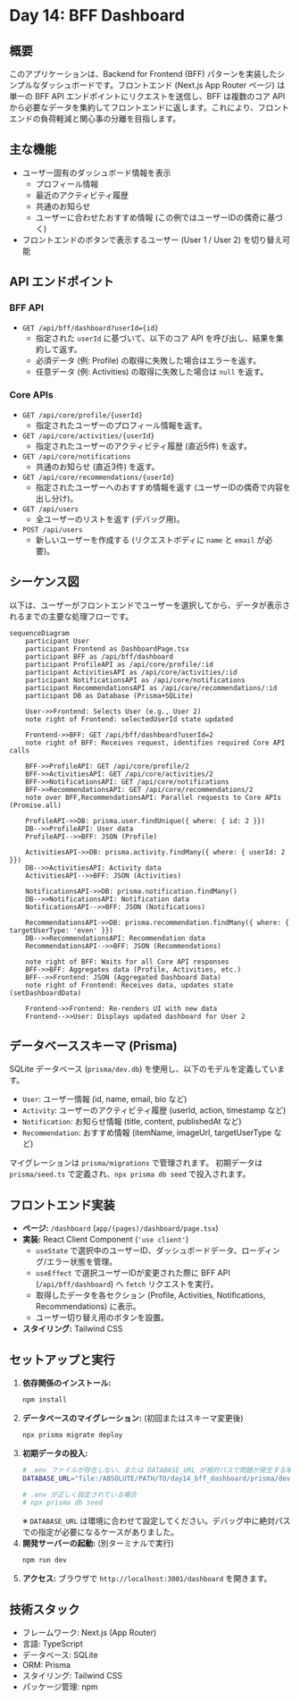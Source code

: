 # Day 14: BFF Dashboard

## 概要

このアプリケーションは、Backend for Frontend (BFF) パターンを実装したシンプルなダッシュボードです。フロントエンド (Next.js App Router ページ) は単一の BFF API エンドポイントにリクエストを送信し、BFF は複数のコア API から必要なデータを集約してフロントエンドに返します。これにより、フロントエンドの負荷軽減と関心事の分離を目指します。

## 主な機能

-   ユーザー固有のダッシュボード情報を表示
    -   プロフィール情報
    -   最近のアクティビティ履歴
    -   共通のお知らせ
    -   ユーザーに合わせたおすすめ情報 (この例ではユーザーIDの偶奇に基づく)
-   フロントエンドのボタンで表示するユーザー (User 1 / User 2) を切り替え可能

## API エンドポイント

### BFF API

-   `GET /api/bff/dashboard?userId={id}`
    -   指定された `userId` に基づいて、以下のコア API を呼び出し、結果を集約して返す。
    -   必須データ (例: Profile) の取得に失敗した場合はエラーを返す。
    -   任意データ (例: Activities) の取得に失敗した場合は `null` を返す。

### Core APIs

-   `GET /api/core/profile/{userId}`
    -   指定されたユーザーのプロフィール情報を返す。
-   `GET /api/core/activities/{userId}`
    -   指定されたユーザーのアクティビティ履歴 (直近5件) を返す。
-   `GET /api/core/notifications`
    -   共通のお知らせ (直近3件) を返す。
-   `GET /api/core/recommendations/{userId}`
    -   指定されたユーザーへのおすすめ情報を返す (ユーザーIDの偶奇で内容を出し分け)。
-   `GET /api/users`
    -   全ユーザーのリストを返す (デバッグ用)。
-   `POST /api/users`
    -   新しいユーザーを作成する (リクエストボディに `name` と `email` が必要)。

## シーケンス図

以下は、ユーザーがフロントエンドでユーザーを選択してから、データが表示されるまでの主要な処理フローです。

```mermaid
sequenceDiagram
    participant User
    participant Frontend as DashboardPage.tsx
    participant BFF as /api/bff/dashboard
    participant ProfileAPI as /api/core/profile/:id
    participant ActivitiesAPI as /api/core/activities/:id
    participant NotificationsAPI as /api/core/notifications
    participant RecommendationsAPI as /api/core/recommendations/:id
    participant DB as Database (Prisma+SQLite)

    User->>Frontend: Selects User (e.g., User 2)
    note right of Frontend: selectedUserId state updated

    Frontend->>BFF: GET /api/bff/dashboard?userId=2
    note right of BFF: Receives request, identifies required Core API calls

    BFF->>ProfileAPI: GET /api/core/profile/2
    BFF->>ActivitiesAPI: GET /api/core/activities/2
    BFF->>NotificationsAPI: GET /api/core/notifications
    BFF->>RecommendationsAPI: GET /api/core/recommendations/2
    note over BFF,RecommendationsAPI: Parallel requests to Core APIs (Promise.all)

    ProfileAPI->>DB: prisma.user.findUnique({ where: { id: 2 }})
    DB-->>ProfileAPI: User data
    ProfileAPI-->>BFF: JSON (Profile)

    ActivitiesAPI->>DB: prisma.activity.findMany({ where: { userId: 2 }})
    DB-->>ActivitiesAPI: Activity data
    ActivitiesAPI-->>BFF: JSON (Activities)

    NotificationsAPI->>DB: prisma.notification.findMany()
    DB-->>NotificationsAPI: Notification data
    NotificationsAPI-->>BFF: JSON (Notifications)

    RecommendationsAPI->>DB: prisma.recommendation.findMany({ where: { targetUserType: 'even' }})
    DB-->>RecommendationsAPI: Recommendation data
    RecommendationsAPI-->>BFF: JSON (Recommendations)

    note right of BFF: Waits for all Core API responses
    BFF->>BFF: Aggregates data (Profile, Activities, etc.)
    BFF-->>Frontend: JSON (Aggregated Dashboard Data)
    note right of Frontend: Receives data, updates state (setDashboardData)

    Frontend->>Frontend: Re-renders UI with new data
    Frontend-->>User: Displays updated dashboard for User 2
```

## データベーススキーマ (Prisma)

SQLite データベース (`prisma/dev.db`) を使用し、以下のモデルを定義しています。

-   `User`: ユーザー情報 (id, name, email, bio など)
-   `Activity`: ユーザーのアクティビティ履歴 (userId, action, timestamp など)
-   `Notification`: お知らせ情報 (title, content, publishedAt など)
-   `Recommendation`: おすすめ情報 (itemName, imageUrl, targetUserType など)

マイグレーションは `prisma/migrations` で管理されます。
初期データは `prisma/seed.ts` で定義され、`npx prisma db seed` で投入されます。

## フロントエンド実装

-   **ページ:** `/dashboard` (`app/(pages)/dashboard/page.tsx`)
-   **実装:** React Client Component (`'use client'`)
    -   `useState` で選択中のユーザーID、ダッシュボードデータ、ローディング/エラー状態を管理。
    -   `useEffect` で選択ユーザーIDが変更された際に BFF API (`/api/bff/dashboard`) へ `fetch` リクエストを実行。
    -   取得したデータを各セクション (Profile, Activities, Notifications, Recommendations) に表示。
    -   ユーザー切り替え用のボタンを設置。
-   **スタイリング:** Tailwind CSS

## セットアップと実行

1.  **依存関係のインストール:**
    ```bash
    npm install
    ```
2.  **データベースのマイグレーション:** (初回またはスキーマ変更後)
    ```bash
    npx prisma migrate deploy
    ```
3.  **初期データの投入:**
    ```bash
    # .env ファイルが存在しない、または DATABASE_URL が相対パスで問題が発生する場合
    DATABASE_URL="file:/ABSOLUTE/PATH/TO/day14_bff_dashboard/prisma/dev.db" npx prisma db seed

    # .env が正しく設定されている場合
    # npx prisma db seed
    ```
    ※ `DATABASE_URL` は環境に合わせて設定してください。デバッグ中に絶対パスでの指定が必要になるケースがありました。
4.  **開発サーバーの起動:** (別ターミナルで実行)
    ```bash
    npm run dev
    ```
5.  **アクセス:** ブラウザで `http://localhost:3001/dashboard` を開きます。

## 技術スタック

-   フレームワーク: Next.js (App Router)
-   言語: TypeScript
-   データベース: SQLite
-   ORM: Prisma
-   スタイリング: Tailwind CSS
-   パッケージ管理: npm
